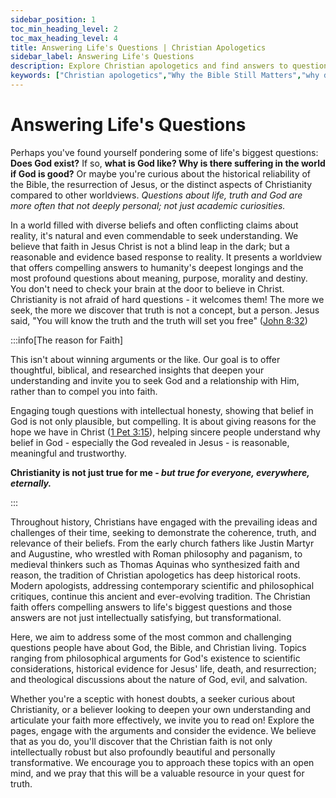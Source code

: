 ```yaml
---
sidebar_position: 1
toc_min_heading_level: 2
toc_max_heading_level: 4
title: Answering Life's Questions | Christian Apologetics
sidebar_label: Answering Life's Questions
description: Explore Christian apologetics and find answers to questions about God, suffering, faith, science and the uniqueness of Jesus Christ
keywords: ["Christian apologetics","Why the Bible Still Matters","why does God allow suffering","faith and reason","problem of evil","is Christianity true","miracles and science","Bible truth","is God real","Jesus resurrection","Evidence for God","Reasons to believe in Jesus","Why is there suffering","Does God exist","Is the Bible reliable","Why does a good God allow evil and suffering","How can a loving God allow pain","Are all religions the same","Can science and faith coexist","What makes Christianity unique"]
---
```


# Answering Life's Questions 

Perhaps you've found yourself pondering some of life's biggest questions: **Does God
exist?** If so, **what is God like? Why is there suffering in the world if God is good?** Or maybe you're
curious about the historical reliability of the Bible, the resurrection of Jesus, or the distinct
aspects of Christianity compared to other worldviews. *Questions about life, truth and God are
more often that not deeply personal; not just academic curiosities.*

In a world filled with diverse beliefs and often conflicting claims about reality, it's natural and
even commendable to seek understanding. We believe that faith in Jesus Christ is not a blind leap in
the dark; but a reasonable and evidence based response to reality. It presents a worldview that offers
compelling answers to humanity's deepest longings and the most profound questions about meaning, purpose,
morality and destiny. You don't need to check your brain at the door to believe in Christ. Christianity
is not afraid of hard questions - it welcomes them! The more we seek, the more we discover that truth
is not a concept, but a person. Jesus said, "You will know the truth and the truth will set you free"
([John 8:32](https://www.biblegateway.com/passage/?search=john%208%3A32&version=NKJV))

:::info[The reason for Faith]

This isn't about winning arguments or the like. Our goal is to offer thoughtful, biblical, and researched
insights that deepen your understanding and invite you to seek God and a relationship with Him, rather
than to compel you into faith.

Engaging tough questions with intellectual honesty, showing that belief in God is not only plausible,
but compelling. It is about giving reasons for the hope we have in Christ 
([1 Pet 3:15](https://www.biblegateway.com/passage/?search=1%20Peter%203%3A15&version=NKJV)), helping
sincere people understand why belief in God - especially the God revealed in Jesus - is reasonable,
meaningful and trustworthy.

**Christianity is not just true for me - *but true for everyone, everywhere, eternally.***

:::

Throughout history, Christians have engaged with the prevailing ideas and challenges of their time,
seeking to demonstrate the coherence, truth, and relevance of their beliefs. From the early church fathers
like Justin Martyr and Augustine, who wrestled with Roman philosophy and paganism, to medieval thinkers
such as Thomas Aquinas who synthesized faith and reason, the tradition of Christian apologetics has deep
historical roots. Modern apologists, addressing contemporary scientific and philosophical critiques,
continue this ancient and ever-evolving tradition. The Christian faith offers compelling answers to
life's biggest questions and those answers are not just intellectually satisfying, but transformational. 

Here, we aim to address some of the most common and challenging questions people have about God, the
Bible, and Christian living. Topics ranging from philosophical arguments for God's existence to
scientific considerations, historical evidence for Jesus' life, death, and resurrection; and theological
discussions about the nature of God, evil, and salvation. 

Whether you're a sceptic with honest doubts, a seeker curious about Christianity, or a believer looking
to deepen your own understanding and articulate your faith more effectively, we invite you to read on!
Explore the pages, engage with the arguments and consider the evidence. We believe that as you do, you'll
discover that the Christian faith is not only intellectually robust but also profoundly beautiful and
personally transformative. We encourage you to approach these topics with an open mind, and we pray that
this will be a valuable resource in your quest for truth.
